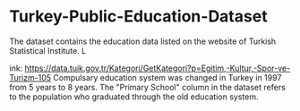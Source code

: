 # Turkey-Public-Education-Dataset
The dataset contains the education data listed on the website of Turkish Statistical Institute. L

ink: https://data.tuik.gov.tr/Kategori/GetKategori?p=Egitim,-Kultur,-Spor-ve-Turizm-105  Compulsary education system was changed in Turkey in 1997 from 5 years to 8 years. The "Primary School" column in the dataset refers to the population who graduated through the old education system.
